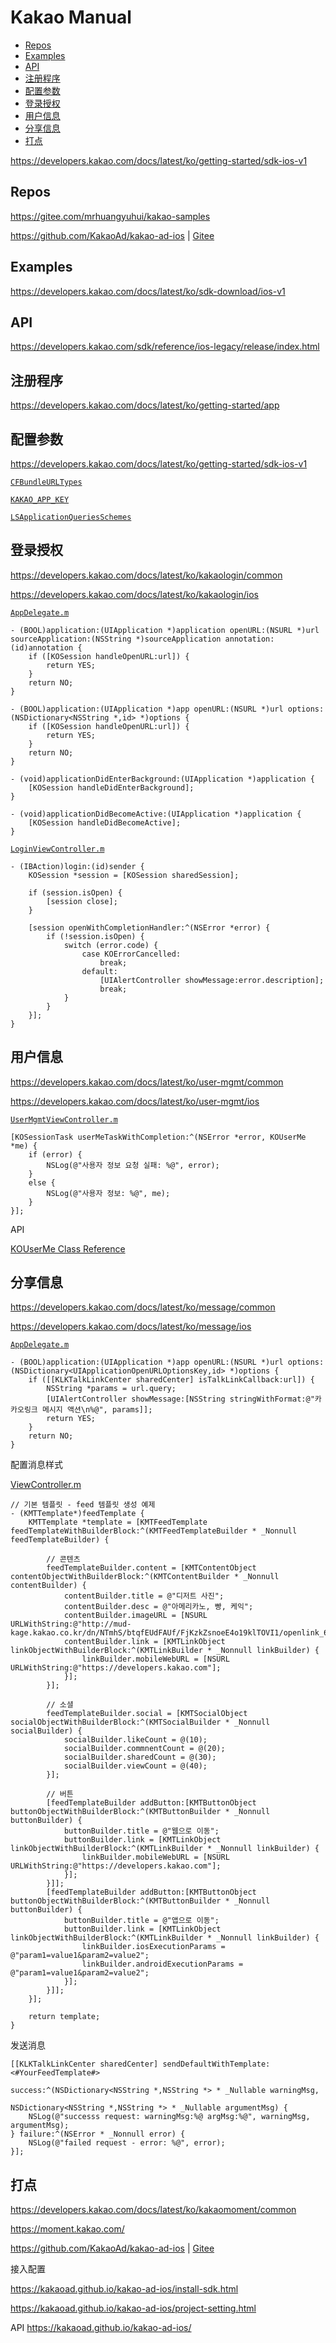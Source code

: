 <!-- omit in toc -->
# Kakao Manual

- [Repos](#repos)
- [Examples](#examples)
- [API](#api)
- [注册程序](#注册程序)
- [配置参数](#配置参数)
- [登录授权](#登录授权)
- [用户信息](#用户信息)
- [分享信息](#分享信息)
- [打点](#打点)

<https://developers.kakao.com/docs/latest/ko/getting-started/sdk-ios-v1>

## Repos

<https://gitee.com/mrhuangyuhui/kakao-samples>

<https://github.com/KakaoAd/kakao-ad-ios> | [Gitee](https://gitee.com/mrhuangyuhui/kakao-ad-ios)

## Examples

<https://developers.kakao.com/docs/latest/ko/sdk-download/ios-v1>

## API

<https://developers.kakao.com/sdk/reference/ios-legacy/release/index.html>

## 注册程序

<https://developers.kakao.com/docs/latest/ko/getting-started/app>

## 配置参数

<https://developers.kakao.com/docs/latest/ko/getting-started/sdk-ios-v1>

[`CFBundleURLTypes`](https://gitee.com/mrhuangyuhui/kakao-samples/blob/master/KakaoOpenSDK-1.23.1/samples/objc/KakaoSample/KakaoSample/Info.plist#L28)

[`KAKAO_APP_KEY`](https://gitee.com/mrhuangyuhui/kakao-samples/blob/master/KakaoOpenSDK-1.23.1/samples/objc/KakaoSample/KakaoSample/Info.plist#L35)

[`LSApplicationQueriesSchemes`](https://gitee.com/mrhuangyuhui/kakao-samples/blob/master/KakaoOpenSDK-1.23.1/samples/objc/KakaoSample/KakaoSample/Info.plist#L38)

## 登录授权

<https://developers.kakao.com/docs/latest/ko/kakaologin/common>

<https://developers.kakao.com/docs/latest/ko/kakaologin/ios>

[`AppDelegate.m`](https://gitee.com/mrhuangyuhui/kakao-samples/blob/master/KakaoOpenSDK-1.23.1/samples/objc/KakaoSample/KakaoSample/AppDelegate.m#L74)

```objc
- (BOOL)application:(UIApplication *)application openURL:(NSURL *)url sourceApplication:(NSString *)sourceApplication annotation:(id)annotation {
    if ([KOSession handleOpenURL:url]) {
        return YES;
    }
    return NO;
}

- (BOOL)application:(UIApplication *)app openURL:(NSURL *)url options:(NSDictionary<NSString *,id> *)options {
    if ([KOSession handleOpenURL:url]) {
        return YES;
    }
    return NO;
}

- (void)applicationDidEnterBackground:(UIApplication *)application {
    [KOSession handleDidEnterBackground];
}

- (void)applicationDidBecomeActive:(UIApplication *)application {
    [KOSession handleDidBecomeActive];
}
```

[`LoginViewController.m`](https://gitee.com/mrhuangyuhui/kakao-samples/blob/master/KakaoOpenSDK-1.23.1/samples/objc/KakaoSample/KakaoSample/LoginViewController.m#L24)

```objc
- (IBAction)login:(id)sender {
    KOSession *session = [KOSession sharedSession];

    if (session.isOpen) {
        [session close];
    }

    [session openWithCompletionHandler:^(NSError *error) {
        if (!session.isOpen) {
            switch (error.code) {
                case KOErrorCancelled:
                    break;
                default:
                    [UIAlertController showMessage:error.description];
                    break;
            }
        }
    }];
}
```

## 用户信息

<https://developers.kakao.com/docs/latest/ko/user-mgmt/common>

<https://developers.kakao.com/docs/latest/ko/user-mgmt/ios>

[`UserMgmtViewController.m`](https://gitee.com/mrhuangyuhui/kakao-samples/blob/master/KakaoOpenSDK-1.23.1/samples/objc/KakaoSample/KakaoSample/UserMgmtViewController.m#L62)

```objc
[KOSessionTask userMeTaskWithCompletion:^(NSError *error, KOUserMe *me) {
    if (error) {
        NSLog(@"사용자 정보 요청 실패: %@", error);
    }
    else {
        NSLog(@"사용자 정보: %@", me);
    }
}];
```

API

[KOUserMe Class Reference](https://developers.kakao.com/sdk/reference/ios-legacy/release/Classes/KOUserMe.html)

## 分享信息

<https://developers.kakao.com/docs/latest/ko/message/common>

<https://developers.kakao.com/docs/latest/ko/message/ios>

[`AppDelegate.m`](https://gitee.com/mrhuangyuhui/kakao-samples/blob/master/KakaoOpenSDK-1.23.1/samples/objc/LinkSample/LinkSample/AppDelegate.m)

```objc
- (BOOL)application:(UIApplication *)app openURL:(NSURL *)url options:(NSDictionary<UIApplicationOpenURLOptionsKey,id> *)options {
    if ([[KLKTalkLinkCenter sharedCenter] isTalkLinkCallback:url]) {
        NSString *params = url.query;
        [UIAlertController showMessage:[NSString stringWithFormat:@"카카오링크 메시지 액션\n%@", params]];
        return YES;
    }
    return NO;
}
```

配置消息样式

[ViewController.m](https://gitee.com/mrhuangyuhui/kakao-samples/blob/master/KakaoOpenSDK-1.23.1/samples/objc/LinkSample/LinkSample/ViewController.m)

```objc
// 기본 템플릿 - feed 템플릿 생성 예제
- (KMTTemplate*)feedTemplate {
    KMTTemplate *template = [KMTFeedTemplate feedTemplateWithBuilderBlock:^(KMTFeedTemplateBuilder * _Nonnull feedTemplateBuilder) {

        // 콘텐츠
        feedTemplateBuilder.content = [KMTContentObject contentObjectWithBuilderBlock:^(KMTContentBuilder * _Nonnull contentBuilder) {
            contentBuilder.title = @"디저트 사진";
            contentBuilder.desc = @"아메리카노, 빵, 케익";
            contentBuilder.imageURL = [NSURL URLWithString:@"http://mud-kage.kakao.co.kr/dn/NTmhS/btqfEUdFAUf/FjKzkZsnoeE4o19klTOVI1/openlink_640x640s.jpg"];
            contentBuilder.link = [KMTLinkObject linkObjectWithBuilderBlock:^(KMTLinkBuilder * _Nonnull linkBuilder) {
                linkBuilder.mobileWebURL = [NSURL URLWithString:@"https://developers.kakao.com"];
            }];
        }];

        // 소셜
        feedTemplateBuilder.social = [KMTSocialObject socialObjectWithBuilderBlock:^(KMTSocialBuilder * _Nonnull socialBuilder) {
            socialBuilder.likeCount = @(10);
            socialBuilder.commnentCount = @(20);
            socialBuilder.sharedCount = @(30);
            socialBuilder.viewCount = @(40);
        }];

        // 버튼
        [feedTemplateBuilder addButton:[KMTButtonObject buttonObjectWithBuilderBlock:^(KMTButtonBuilder * _Nonnull buttonBuilder) {
            buttonBuilder.title = @"웹으로 이동";
            buttonBuilder.link = [KMTLinkObject linkObjectWithBuilderBlock:^(KMTLinkBuilder * _Nonnull linkBuilder) {
                linkBuilder.mobileWebURL = [NSURL URLWithString:@"https://developers.kakao.com"];
            }];
        }]];
        [feedTemplateBuilder addButton:[KMTButtonObject buttonObjectWithBuilderBlock:^(KMTButtonBuilder * _Nonnull buttonBuilder) {
            buttonBuilder.title = @"앱으로 이동";
            buttonBuilder.link = [KMTLinkObject linkObjectWithBuilderBlock:^(KMTLinkBuilder * _Nonnull linkBuilder) {
                linkBuilder.iosExecutionParams = @"param1=value1&param2=value2";
                linkBuilder.androidExecutionParams = @"param1=value1&param2=value2";
            }];
        }]];
    }];

    return template;
}
```

发送消息

```objc
[[KLKTalkLinkCenter sharedCenter] sendDefaultWithTemplate:<#YourFeedTemplate#>
                                                    success:^(NSDictionary<NSString *,NSString *> * _Nullable warningMsg,
                                                            NSDictionary<NSString *,NSString *> * _Nullable argumentMsg) {
    NSLog(@"successs request: warningMsg:%@ argMsg:%@", warningMsg, argumentMsg);
} failure:^(NSError * _Nonnull error) {
    NSLog(@"failed request - error: %@", error);
}];
```

## 打点

<https://developers.kakao.com/docs/latest/ko/kakaomoment/common>

<https://moment.kakao.com/>

<https://github.com/KakaoAd/kakao-ad-ios> | [Gitee](https://gitee.com/mrhuangyuhui/kakao-ad-ios)

接入配置

<https://kakaoad.github.io/kakao-ad-ios/install-sdk.html>

<https://kakaoad.github.io/kakao-ad-ios/project-setting.html>

API <https://kakaoad.github.io/kakao-ad-ios/>
